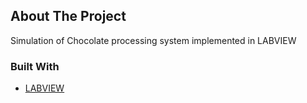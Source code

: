 <!-- ABOUT THE PROJECT -->
## About The Project

Simulation of Chocolate processing system implemented in LABVIEW

### Built With
* [LABVIEW](https://www.ni.com/en-in/shop/labview.html)
